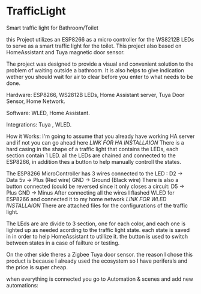 # TrafficLight
Smart traffic light for Bathroom/Toilet

this Project utilizes an ESP8266 as a micro controller for the WS8212B LEDs to serve as a smart traffic light for the toilet. This project also based on HomeAssistant and Tuya magnetic door sensor.

The project was designed to provide a visual and convenient solution to the problem of waiting outside a bathroom. It is also helps to give indication wether you should wait for air to clear before you enter to what needs to be done.

Hardware: ESP8266, WS2812B LEDs, Home Assistant server, Tuya Door Sensor, Home Network.

Software: WLED, Home Assistant.

Integrations: Tuya , WLED.

How it Works:
I'm going to assume that you already have working HA server and if not you can go ahead here *LINK FOR HA INSTALLAION*
There is a hard casing in the shape of a traffic light that contains the LEDs, each section contain 1 LED. all the LEDs are chained and connected to the ESP8266, in addition thes a button to help manually controll the states.

The ESP8266 MicroController has 3 wires connected to the LED :
D2 -> Data 
5v -> Plus (Red wire) 
GND -> Ground (Black wire)
There is also a button connected (could be reversed since it only closes a circuit:
D5 -> Plus
GND -> Minus
After connecting all the wires I flashed WLED for ESP8266 and connected it to my home network *LINK FOR WLED INSTALLAION*
There are attached files for the configurations of the traffic light.

The LEds are are divide to 3 section, one for each color, and each one is lighted up as needed acording to the traffic light state.
each state is saved in in order to help HomeAssistant to utillize it.
the button is used to switch between states in a case of failture or testing.

On the other side theres a Zigbee Tuya door sensor. the reason I chose this product is because I already used the ecosystem so I have periferals and the price is super cheap.

when everything is connected you go to Automation & scenes and add new automations:

 
